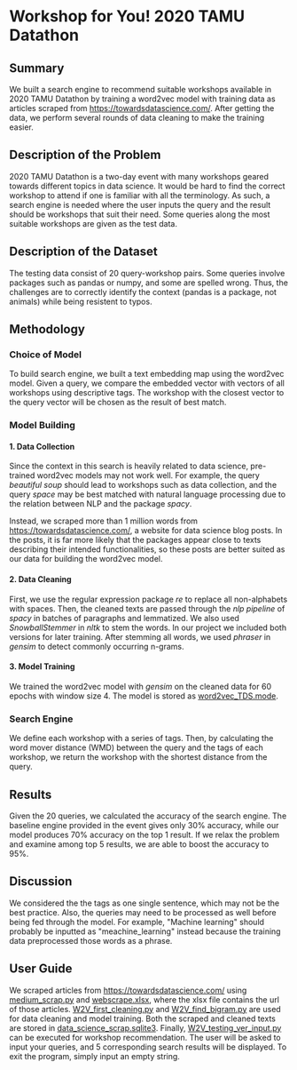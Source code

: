 # Workshop for You! 2020 TAMU Datathon

## Summary

We built a search engine to recommend suitable workshops available in 2020 TAMU Datathon by training a word2vec model with training data as articles scraped from https://towardsdatascience.com/. After getting the data, we perform several rounds of data cleaning to make the training easier.

## Description of the Problem

2020 TAMU Datathon is a two-day event with many workshops geared towards different topics in data science. It would be hard to find the correct workshop to attend if one is familiar with all the terminology. As such, a search engine is needed where the user inputs the query and the result should be workshops that suit their need. Some queries along the most suitable workshops are given as the test data.

## Description of the Dataset

The testing data consist of 20 query-workshop pairs. Some queries involve packages such as pandas or numpy, and some are spelled wrong. Thus, the challenges are to correctly identify the context (pandas is a package, not animals) while being resistent to typos.

## Methodology

### Choice of Model

To build search engine, we built a text embedding map using the word2vec model. Given a query, we compare the embedded vector with vectors of all workshops using descriptive tags. The workshop with the closest vector to the query vector will be chosen as the result of best match.

### Model Building

#### 1. Data Collection

Since the context in this search is heavily related to data science, pre-trained word2vec models may not work well. For example, the query *beautiful soup* should lead to workshops such as data collection, and the query *space* may be best matched with natural language processing due to the relation between NLP and the package *spacy*.

Instead, we scraped more than 1 million words from https://towardsdatascience.com/, a website for data science blog posts. In the posts, it is far more likely that the packages appear close to texts describing their intended functionalities, so these posts are better suited as our data for building the word2vec model.

#### 2. Data Cleaning

First, we use the regular expression package *re* to replace all non-alphabets with spaces. Then, the cleaned texts are passed through the *nlp pipeline* of *spacy* in batches of paragraphs and lemmatized. We also used *SnowballStemmer* in *nltk* to stem the words. In our project we included both versions for later training. After stemming all words, we used *phraser* in *gensim* to detect commonly occurring n-grams.

#### 3. Model Training

We trained the word2vec model with *gensim* on the cleaned data for 60 epochs with window size 4. The model is stored as [word2vec_TDS.mode](word2vec_TDS.model).

### Search Engine

We define each workshop with a series of tags. Then, by calculating the word mover distance (WMD) between the query and the tags of each workshop, we return the workshop with the shortest distance from the query.

## Results

Given the 20 queries, we calculated the accuracy of the search engine. The baseline engine provided in the event gives only 30% accuracy, while our model produces 70% accuracy on the top 1 result. If we relax the problem and examine among top 5 results, we are able to boost the accuracy to 95%.

## Discussion

We considered the the tags as one single sentence, which may not be the best practice. Also, the queries may need to be processed as well before being fed through the model. For example, "Machine learning" should probably be inputted as "meachine_learning" instead because the training data preprocessed those words as a phrase.

## User Guide

We scraped articles from https://towardsdatascience.com/ using [medium_scrap.py](medium_scrap.py) and [webscrape.xlsx](webscrape.xlsx), where the xlsx file contains the url of those articles. [W2V_first_cleaning.py](W2V_first_cleaning.py) and [W2V_find_bigram.py](W2V_find_bigram.py) are used for data cleaning and model training. Both the scraped and cleaned texts are stored in [data_science_scrap.sqlite3](data_science_scrap.sqlite3). Finally, [W2V_testing_ver_input.py](W2V_testing_ver_input.py) can be executed for workshop recommendation. The user will be asked to input your queries, and 5 corresponding search results will be displayed. To exit the program, simply input an empty string.

